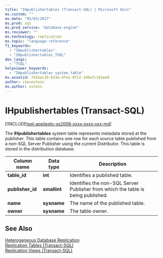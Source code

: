 ```yaml
---
title: "IHpublishertables (Transact-SQL) | Microsoft Docs"
ms.custom: ""
ms.date: "03/03/2017"
ms.prod: sql
ms.prod_service: "database-engine"
ms.reviewer: ""
ms.technology: replication
ms.topic: "language-reference"
f1_keywords: 
  - "IHpublishertables"
  - "IHpublishertables_TSQL"
dev_langs: 
  - "TSQL"
helpviewer_keywords: 
  - "IHpublishertables system table"
ms.assetid: 7d16ac39-633a-4fe2-8f22-1d9afc191ee9
author: stevestein
ms.author: sstein
---
```

# IHpublishertables (Transact-SQL)
[!INCLUDE[tsql-appliesto-ss2008-xxxx-xxxx-xxx-md](../../includes/tsql-appliesto-ss2008-xxxx-xxxx-xxx-md.md)]

  The **IHpublishertables** system table represents metadata stored at the publisher. This table contains one row for each source table published from a non-SQL Server Publisher using the current Distributor. This table is stored in the distribution database.  
  
|Column name|Data type|Description|  
|-----------------|---------------|-----------------|  
|**table_id**|**int**|Identifies a published table.|  
|**publisher_id**|**smallint**|Identifies the non-SQL Server Publisher from which the table is being published.|  
|**name**|**sysname**|The name of the published table.|  
|**owner**|**sysname**|The table owner.|  
  
## See Also  
 [Heterogeneous Database Replication](../../relational-databases/replication/non-sql/heterogeneous-database-replication.md)   
 [Replication Tables &#40;Transact-SQL&#41;](../../relational-databases/system-tables/replication-tables-transact-sql.md)   
 [Replication Views &#40;Transact-SQL&#41;](../../relational-databases/system-views/replication-views-transact-sql.md)  
  
  
